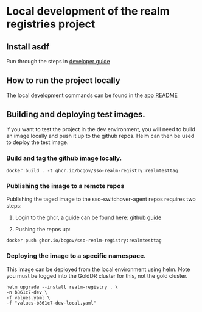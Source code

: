 # Local development of the realm registries project

## Install asdf

Run through the steps in [developer guide](./developer-guide.md)

## How to run the project locally

The local development commands can be found in the [app README](../app/README.md)

## Building and deploying test images.

if you want to test the project in the dev environment, you will need to build an image locally and push it up to the github repos. Helm can then be used to deploy the test image.

### Build and tag the github image locally.

```
docker build . -t ghcr.io/bcgov/sso-realm-registry:realmtesttag
```

### Publishing the image to a remote repos

Publishing the taged image to the sso-switchover-agent repos requires two steps:

1. Login to the ghcr, a guide can be found here: [github guide](https://docs.github.com/en/packages/working-with-a-github-packages-registry/working-with-the-container-registry)

1. Pushing the repos up:

```
docker push ghcr.io/bcgov/sso-realm-registry:realmtesttag
```

### Deploying the image to a specific namespace.

This image can be deployed from the local environment using helm. Note you must be logged into the GoldDR cluster for this, not the gold cluster.

```
helm upgrade --install realm-registry . \
-n b861c7-dev \
-f values.yaml \
-f "values-b861c7-dev-local.yaml"
```
